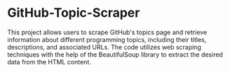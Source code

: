 # GitHub-Topic-Scraper
This project allows users to scrape GitHub's topics page and retrieve information about different programming topics, including their titles, descriptions, and associated URLs. The code utilizes web scraping techniques with the help of the BeautifulSoup library to extract the desired data from the HTML content.
